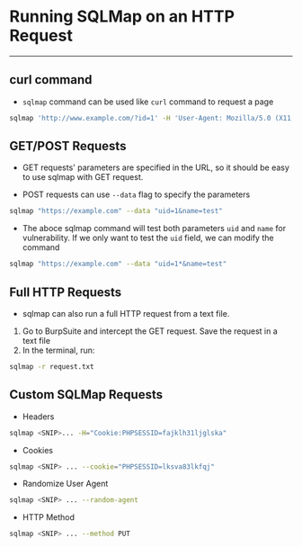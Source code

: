 # Running SQLMap on an HTTP Request
-----

## curl command
- `sqlmap` command can be used like `curl` command to request a page
```bash
sqlmap 'http://www.example.com/?id=1' -H 'User-Agent: Mozilla/5.0 (X11; Ubuntu; Linux x86_64; rv:80.0) Gecko/20100101 Firefox/80.0' -H 'Accept: image/webp,*/*' -H 'Accept-Language: en-US,en;q=0.5' --compressed -H 'Connection: keep-alive' -H 'DNT: 1'
```

## GET/POST Requests
- GET requests' parameters are specified in the URL, so it should be easy to use sqlmap with GET request.

- POST requests can use `--data` flag to specify the parameters
```bash
sqlmap "https://example.com" --data "uid=1&name=test"
```

- The aboce sqlmap command will test both parameters `uid` and `name` for vulnerability. If we only want to test the `uid` field, we can modify the command
```bash
sqlmap "https://example.com" --data "uid=1*&name=test"
```

## Full HTTP Requests
- sqlmap can also run a full HTTP request from a text file.
1. Go to BurpSuite and intercept the GET request. Save the request in a text file
2. In the terminal, run:
```bash
sqlmap -r request.txt
```

## Custom SQLMap Requests
- Headers
```bash
sqlmap <SNIP>... -H="Cookie:PHPSESSID=fajklh31ljglska"
```

- Cookies
```bash
sqlmap <SNIP> ... --cookie="PHPSESSID=lksva83lkfqj"
```

- Randomize User Agent
```bash
sqlmap <SNIP> ... --random-agent
```

- HTTP Method
```bash
sqlmap <SNIP> ... --method PUT
```



